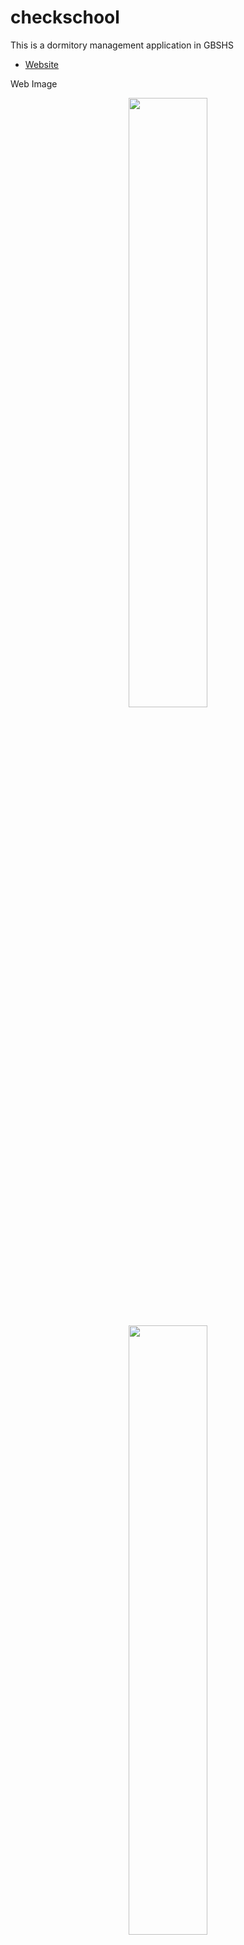 # checkschool

This is a dormitory management application in GBSHS
- [Website](https://checkingbs.codemagic.app)

Web Image

<p align="center"><img src = "https://user-images.githubusercontent.com/77566805/147450812-b452c350-1e6e-49be-ba8b-dcc125812406.png" width="50%" height="50%"></p>
<p align="center"><img src = "https://user-images.githubusercontent.com/77566805/147450817-63b94a31-326d-41c6-a0c5-6ee3b2d3024a.png" width="50%" height="50%"></p>
<p align="center"><img src = "https://user-images.githubusercontent.com/77566805/147450820-80b1a33a-87ab-471e-aba6-683c3c181f6d.png" width="50%" height="50%"></p>
<p align="center"><img src = "https://user-images.githubusercontent.com/77566805/147450821-7cf7252a-98e0-45b6-9be8-138274013ee5.png" width="50%" height="50%"></p>

## Support Url
If you want to call me This is a Support Url

- [privacy](https://github.com/gondnetom/FrenchVocaPrivacyPolicy)
- [support](https://sites.google.com/view/checkingbs/%ED%99%88)
